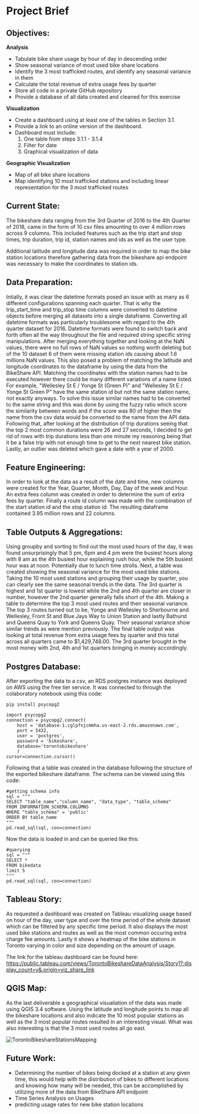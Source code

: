 # **Project Brief**

## **Objectives:**  
  **Analysis**
 * Tabulate bike share usage by hour of day in descending order
 * Show seasonal variance of most used bike share locations
 * Identify the 3 most trafficked routes, and identify any seasonal variance in them
 * Calculate the total revenue of extra usage fees by quarter
 * Store all code in a private GitHub repository
 * Provide a database of all data created and cleaned for this exercise
  
  **Visualization**
 * Create a dashboard using at least one of the tables in Section 3.1.
 * Provide a link to an online version of the dashboard. 
 * Dashboard must include: 
     1. One table from steps 3.1.1 - 3.1.4
     2. Filter for date
     3. Graphical visualization of data
  
  **Geographic Visualization**
* Map of all bike share locations
* Map identifying 10 most trafficked stations and including linear
representation for the 3 most trafficked routes

## **Current State:**

The bikeshare data ranging from the 3rd Quarter of 2016 to the 4th Quarter of 2018, came in the form of 10 csv files amounting to over 4 million rows across 9 columns. This included features such as the trip start and stop times, trip duration, trip id, station names and ids as well as the user type.

Additional latitude and longitude data was required in order to map the bike station locations therefore gathering data from the bikeshare api endpoint was necessary to make the coordinates to station ids.

## **Data Preparation:**

Intially, it was clear the datetime formats posed an issue with as many as 6 different configurations spanning each quarter. That is why the trip_start_time and trip_stop time columns were converted to datetime objects before merging all datasets into a single dataframe. Converting all datetime formats was particularly troublesome with regard to the 4th quarter dataset for 2016. Datetime formats were found to switch back and forth often all the way throughout the file and required string specific string manipulations. After merging everything together and looking at the NaN values, there were no full rows of NaN values so nothing worth deleting but of the 10 dataset 6 of them were missing station ids causing about 1.6 millions NaN values. This also posed a problem of matching the latitude and longitude coordinates to the dataframe by using the data from the BikeShare API. Matching the coordinates with the station names had to be executed however there could be many different variations of a name listed. For example, "Wellesley St E / Yonge St (Green P)" and "Wellesley St E / Yonge St Green P" have the same station id but not the same station name, not exactly anyways. To solve this issue similar names had to be converted to the same string and this was done by using the fuzzy ratio which score the similarity between words and if the score was 80 of higher then the name from the csv data would be converted to the name from the API data. Following that, after looking at the distribution of trip durations seeing that the top 2 most common durations were 26 and 27 seconds, I decided to get rid of rows with trip durations less than one minute my reasoning being that it be a false trip with not enough time to get to the next nearest bike station. Lastly, an outlier was deleted which gave a date with a year of 2000.

## **Feature Engineering:**

In order to look at the data as a result of the date and time, new columns were created for the Year, Quarter, Month, Day, Day of the week and Hour. An extra fees column was created in order to determine the sum of extra fees by quarter. Finally a route id column was made with the combination of the start station id and the stop station id. The resulting dataframe contained 3.95 million rows and 22 columns.

## **Table Outputs & Aggregations:**

Using groupby and sorting to find out the most used hours of the day, it was found unsurprisingly that 5 pm, 6pm and 4 pm were the busiest hours along with 8 am as the 4th busiest hour explaining rush hour, while the 5th busiest hour was at noon. Potentially due to lunch time strolls. Next, a table was created showing the seasonal variance for the most used bike stations. Taking the 10 most used stations and grouping their usage by quarter, you can clearly see the same seasonal trends in the data. The 3rd quarter is highest and 1st quarter is lowest while the 2nd and 4th quarter are closer in number, however the 2nd quarter generally falls short of the 4th. Making a table to determine the top 3 most used routes and their seasonal variance. The top 3 routes turned out to be, Yonge and Wellesley to Sherbourne and Wellesley, Front St and Blue Jays Way to Union Station and lastly Bathurst and Queens Quay to York and Queens Quay. Their seasonal variance show similar trends as were mention previously. The final table output was looking at total revenue from extra usage fees by quarter and this total across all quarters came to $1,429,748.00. The 3rd quarter brought in the most money with 2nd, 4th and 1st quarters bringing in money accordingly.

## **Postgres Database:**

After exporting the data to a csv, an RDS postgres instance was deployed on AWS using the free tier service.
It was connected to through the colaboratory notebook using this code:

```
pip install psycopg2

import psycopg2
connection = psycopg2.connect(
    host = 'database-1.cglpfnjcmmha.us-east-2.rds.amazonaws.com',
    port = 5432,
    user = 'postgres',
    password = 'bikeshare',
    database='torontobikeshare'
    )
cursor=connection.cursor()
```

Following that a table was created in the database following the structure of the exported bikeshare dataframe. 
The schema can be viewed using this code:

```
#getting schema info
sql = """
SELECT "table_name","column_name", "data_type", "table_schema"
FROM INFORMATION_SCHEMA.COLUMNS
WHERE "table_schema" = 'public'
ORDER BY table_name  
"""
pd.read_sql(sql, con=connection)
```

Now the data is loaded in and can be queried like this:

```
#querying
sql = """
SELECT *
FROM bikedata
limit 5
"""
pd.read_sql(sql, con=connection)
```

## **Tableau Story:**

As requested a dashboard was created on Tableau visualizing usage based on hour of the day, user type and over the time period of the whole dataset which can be filtered by any specific time period. It also displays the most used bike stations and routes as well as the most common occuring extra charge fee amounts. Lastly it shows a heatmap of the bike stations in Toronto varying in color and size depending on the amount of usage.

The link for the tableau dashboard can be found here: https://public.tableau.com/views/TorontoBikeshareDataAnalysis/Story1?:display_count=y&:origin=viz_share_link

## **QGIS Map:**

As the last deliverable a geographical visualiation of the data was made using QGIS 3.4 software. Using the latitude and longitude points to map all the bikeshare locations and also indicate the 10 most popular stations as well as the 3 most popular routes resulted in an interesting visual. What was also interesting is that the 3 most used routes all go east.

![TorontoBikeshareStationsMapping](https://user-images.githubusercontent.com/54183001/78968168-ee1f3e80-7ad1-11ea-9a11-a29913ee965a.jpg)

## **Future Work:**

* Determining the number of bikes being docked at a station at any given time, this would help with the distribution of bikes to different locations and knowing how many will be needed, this can be accomplished by utilizing more of the data from BikeShare API endpoint
* Time Series Analysis on Usages
* predicting usage rates for new bike station locations

